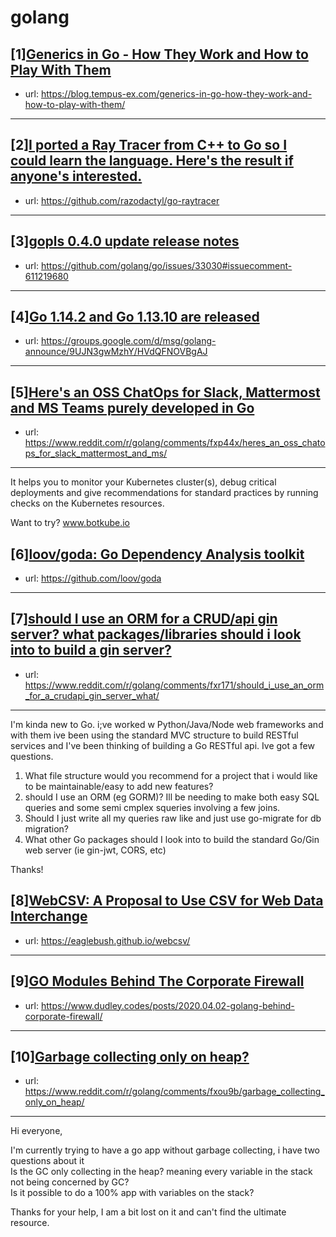 # golang
## [1][Generics in Go - How They Work and How to Play With Them](https://www.reddit.com/r/golang/comments/fxdypf/generics_in_go_how_they_work_and_how_to_play_with/)
- url: https://blog.tempus-ex.com/generics-in-go-how-they-work-and-how-to-play-with-them/
---

## [2][I ported a Ray Tracer from C++ to Go so I could learn the language. Here's the result if anyone's interested.](https://www.reddit.com/r/golang/comments/fxjdqp/i_ported_a_ray_tracer_from_c_to_go_so_i_could/)
- url: https://github.com/razodactyl/go-raytracer
---

## [3][gopls 0.4.0 update release notes](https://www.reddit.com/r/golang/comments/fxhpc6/gopls_040_update_release_notes/)
- url: https://github.com/golang/go/issues/33030#issuecomment-611219680
---

## [4][Go 1.14.2 and Go 1.13.10 are released](https://www.reddit.com/r/golang/comments/fxglgx/go_1142_and_go_11310_are_released/)
- url: https://groups.google.com/d/msg/golang-announce/9UJN3gwMzhY/HVdQFNOVBgAJ
---

## [5][Here's an OSS ChatOps for Slack, Mattermost and MS Teams purely developed in Go](https://www.reddit.com/r/golang/comments/fxp44x/heres_an_oss_chatops_for_slack_mattermost_and_ms/)
- url: https://www.reddit.com/r/golang/comments/fxp44x/heres_an_oss_chatops_for_slack_mattermost_and_ms/
---
 It helps you to monitor your Kubernetes cluster(s), debug critical deployments and give recommendations for standard practices by running checks on the Kubernetes resources.

Want to try? www.botkube.io
## [6][loov/goda: Go Dependency Analysis toolkit](https://www.reddit.com/r/golang/comments/fxruqt/loovgoda_go_dependency_analysis_toolkit/)
- url: https://github.com/loov/goda
---

## [7][should I use an ORM for a CRUD/api gin server? what packages/libraries should i look into to build a gin server?](https://www.reddit.com/r/golang/comments/fxr171/should_i_use_an_orm_for_a_crudapi_gin_server_what/)
- url: https://www.reddit.com/r/golang/comments/fxr171/should_i_use_an_orm_for_a_crudapi_gin_server_what/
---
I'm kinda new to Go. i;ve worked w Python/Java/Node web frameworks and with them ive been using the standard MVC structure to build RESTful services and I've been thinking of building a Go RESTful api. Ive got a few questions.

1. What file structure would you recommend for a project that i would like to be maintainable/easy to add new features?
2.  should I use an ORM (eg GORM)? Ill be needing to make both easy SQL queries and some semi cmplex squeries involving a few joins. 
3. Should I just write all my queries raw like and just use go-migrate for db migration? 
4. What other Go packages should I look into to build the standard Go/Gin web server (ie gin-jwt, CORS, etc)

Thanks!
## [8][WebCSV: A Proposal to Use CSV for Web Data Interchange](https://www.reddit.com/r/golang/comments/fxqfjt/webcsv_a_proposal_to_use_csv_for_web_data/)
- url: https://eaglebush.github.io/webcsv/
---

## [9][GO Modules Behind The Corporate Firewall](https://www.reddit.com/r/golang/comments/fx648a/go_modules_behind_the_corporate_firewall/)
- url: https://www.dudley.codes/posts/2020.04.02-golang-behind-corporate-firewall/
---

## [10][Garbage collecting only on heap?](https://www.reddit.com/r/golang/comments/fxou9b/garbage_collecting_only_on_heap/)
- url: https://www.reddit.com/r/golang/comments/fxou9b/garbage_collecting_only_on_heap/
---
Hi everyone,  


I'm currently trying to have a go app without garbage collecting, i have two questions about it  
Is the GC only collecting in the heap? meaning every variable in the stack not being concerned by GC?  
Is it possible to do a 100% app with variables on the stack?  


Thanks for your help, I am a bit lost on it and can't find the ultimate resource.
